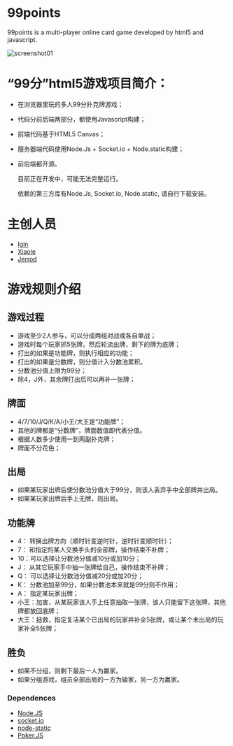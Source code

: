 99points
========

99points is a multi-player online card game developed by html5 and javascript.

![screenshot01](http://cuixiping.github.com/99points/images/screenshot01.jpg)

# “99分”html5游戏项目简介：
* 在浏览器里玩的多人99分扑克牌游戏；
* 代码分前后端两部分，都使用Javascript构建；
* 前端代码基于HTML5 Canvas；
* 服务器端代码使用Node.Js + Socket.io + Node.static构建；
* 前后端都开源。

  目前正在开发中，可能无法完整运行。

  依赖的第三方库有Node.Js, Socket.io, Node.static, 请自行下载安装。

# 主创人员
* [Igin](https://github.com/cuixiping)
* [Xiaole](https://github.com/Tairraos)
* [Jerrod](https://github.com/hehe123)

# 游戏规则介绍

## 游戏过程
* 游戏至少2人参与，可以分成两组对战或各自单战；
* 游戏时每个玩家抓5张牌，然后轮流出牌，剩下的牌为底牌；
* 打出的如果是功能牌，则执行相应的功能；
* 打出的如果是分数牌，则分值计入分数池累积。
* 分数池分值上限为99分；
* 除4，J外，其余牌打出后可以再补一张牌；

## 牌面
* 4/7/10/J/Q/K/A/小王/大王是“功能牌”；
* 其他的牌都是“分数牌”，牌面数值即代表分值。
* 根据人数多少使用一到两副扑克牌；
* 牌面不分花色；

## 出局
* 如果某玩家出牌后使分数池分值大于99分，则该人丢弃手中全部牌并出局。
* 如果某玩家出牌后手上无牌，则出局。

## 功能牌
* 4： 转换出牌方向（顺时针变逆时针，逆时针变顺时针）；
* 7： 和指定的某人交换手头的全部牌，操作结束不补牌；
* 10：可以选择让分数池分值减10分或加10分；
* J： 从其它玩家手中抽一张牌给自己，操作结束不补牌；
* Q： 可以选择让分数池分值减20分或加20分；
* K： 分数池加至99分，如果分数池本来就是99分则不作用；
* A： 指定某玩家出牌；
* 小王：加害，从某玩家该人手上任意抽取一张牌，该人只能留下这张牌，其他牌都放回底牌；
* 大王：拯救，指定复活某个已出局的玩家并补全5张牌，或让某个未出局的玩家补全5张牌；

## 胜负
* 如果不分组，则剩下最后一人为赢家。
* 如果分组游戏，组员全部出局的一方为输家，另一方为赢家。


### Dependences
* [Node.JS](http://nodejs.org/)
* [socket.io](http://socket.io/)
* [node-static](https://github.com/cloudhead/node-static)
* [Poker.JS](https://github.com/Tairraos/Poker.JS)
